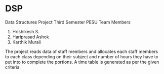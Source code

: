 # DSP
Data Structures Project Third Semester PESU
Team Members
1. Hrishikesh S.
2. Hariprasad Ashok
3. Karthik Murali

The project reads data of staff members and allocates each staff members to each class depending on their subject and number of hours they have to put into to complete the portions. A time table is generated as per the given criteria.
